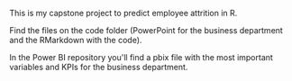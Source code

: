 This is my capstone project to predict employee attrition in R.

Find the files on the code folder (PowerPoint for the business department and the RMarkdown with the code). 

In the Power BI repository you'll find a pbix file with the most important variables and KPIs for the business department.
